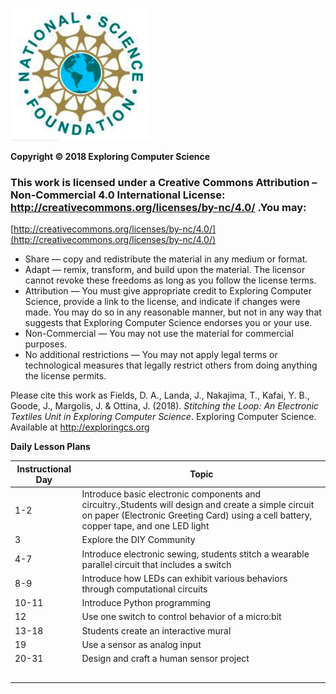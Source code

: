 # 


![](nsf_logo.png)

**Copyright © 2018 Exploring Computer Science**
### This work is licensed under a Creative Commons Attribution – Non-Commercial 4.0 International License:  http://creativecommons.org/licenses/by-nc/4.0/ .You may:

[http://creativecommons.org/licenses/by-nc/4.0/](http://creativecommons.org/licenses/by-nc/4.0/)

* Share — copy and redistribute the material in any medium or format.
* Adapt — remix, transform, and build upon the material. The licensor cannot revoke these freedoms as long as you follow the license terms.
* Attribution — You must give appropriate credit to Exploring Computer Science, provide a link to the license, and indicate if changes were made. You may do so in any reasonable manner, but not in any way that suggests that Exploring Computer Science endorses you or your use.
* Non-Commercial — You may not use the material for commercial purposes.
* No additional restrictions — You may not apply legal terms or technological measures that legally restrict others from doing anything the license permits.

Please cite this work as Fields, D. A., Landa, J., Nakajima, T., Kafai, Y. B., Goode, J., Margolis, J. & Ottina, J. (2018). *Stitching the Loop: An Electronic Textiles Unit in Exploring Computer Science*. Exploring Computer Science. Available at http://exploringcs.org

**Daily Lesson Plans**


| Instructional Day | Topic                                                                                                                                                                                          |
|-------------------|------------------------------------------------------------------------------------------------------------------------------------------------------------------------------------------------|
| 1-2               | Introduce basic electronic components and circuitry.,Students will design and create a simple circuit on paper (Electronic Greeting Card) using a cell battery, copper tape, and one LED light |
| 3                 | Explore the DIY Community                                                                                                                                                                      |
| 4-7               | Introduce electronic sewing, students stitch a wearable parallel circuit that includes a switch                                                                                                |
| 8-9               | Introduce how LEDs can exhibit various behaviors through computational circuits                                                                                                                |
| 10-11             | Introduce Python programming                                                                                                                                                                   |
| 12                | Use one switch to control behavior of a micro:bit                                                                                                                                              |
| 13-18             | Students create an interactive mural                                                                                                                                                           |
| 19                | Use a sensor as analog input                                                                                                                                                                   |
| 20-31             | Design and craft a human sensor project                                                                                                                                                        |
|                   |                                                                                                                                                                                                |
|                   |                                                                                                                                                                                                |
|                   |                                                                                                                                                                                                |
|                   |                                                                                                                                                                                                |
|                   |                                                                                                                                                                                                |